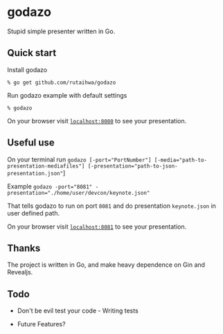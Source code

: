 # godazo
Stupid simple presenter written in Go.

## Quick start
Install godazo 

`% go get github.com/rutaihwa/godazo`

Run godazo example with default settings

`% godazo`

On your browser visit [`localhost:8080`](http://localhost:8080/) to see your presentation.

## Useful use
On your terminal run `godazo [-port="PortNumber"] [-media="path-to-presentation-mediafiles"] [-presentation="path-to-json-presentation.json"`]

Example `godazo -port="8081" -presentation="./home/user/devcon/keynote.json"`

That tells godazo to run on port `8081` and do presentation `keynote.json` in user defined path.

On your browser visit [`localhost:8081`](http://localhost:8081/) to see your presentation.

## Thanks

The project is written in Go, and make heavy dependence on Gin and Revealjs.

## Todo

* Don't be evil test your code - Writing tests

* Future Features?